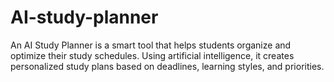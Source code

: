 # AI-study-planner
An AI Study Planner is a smart tool that helps students organize and optimize their study schedules. Using artificial intelligence, it creates personalized study plans based on deadlines, learning styles, and priorities.
